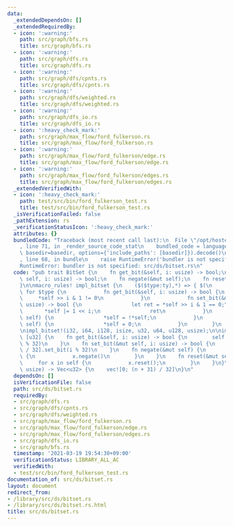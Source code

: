 ```yaml
---
data:
  _extendedDependsOn: []
  _extendedRequiredBy:
  - icon: ':warning:'
    path: src/graph/bfs.rs
    title: src/graph/bfs.rs
  - icon: ':warning:'
    path: src/graph/dfs.rs
    title: src/graph/dfs.rs
  - icon: ':warning:'
    path: src/graph/dfs/cpnts.rs
    title: src/graph/dfs/cpnts.rs
  - icon: ':warning:'
    path: src/graph/dfs/weighted.rs
    title: src/graph/dfs/weighted.rs
  - icon: ':warning:'
    path: src/graph/dfs_io.rs
    title: src/graph/dfs_io.rs
  - icon: ':heavy_check_mark:'
    path: src/graph/max_flow/ford_fulkerson.rs
    title: src/graph/max_flow/ford_fulkerson.rs
  - icon: ':warning:'
    path: src/graph/max_flow/ford_fulkerson/edge.rs
    title: src/graph/max_flow/ford_fulkerson/edge.rs
  - icon: ':warning:'
    path: src/graph/max_flow/ford_fulkerson/edges.rs
    title: src/graph/max_flow/ford_fulkerson/edges.rs
  _extendedVerifiedWith:
  - icon: ':heavy_check_mark:'
    path: test/src/bin/ford_fulkerson_test.rs
    title: test/src/bin/ford_fulkerson_test.rs
  _isVerificationFailed: false
  _pathExtension: rs
  _verificationStatusIcon: ':heavy_check_mark:'
  attributes: {}
  bundledCode: "Traceback (most recent call last):\n  File \"/opt/hostedtoolcache/Python/3.9.5/x64/lib/python3.9/site-packages/onlinejudge_verify/documentation/build.py\"\
    , line 71, in _render_source_code_stat\n    bundled_code = language.bundle(stat.path,\
    \ basedir=basedir, options={'include_paths': [basedir]}).decode()\n  File \"/opt/hostedtoolcache/Python/3.9.5/x64/lib/python3.9/site-packages/onlinejudge_verify/languages/user_defined.py\"\
    , line 68, in bundle\n    raise RuntimeError('bundler is not specified: {}'.format(path.as_posix()))\n\
    RuntimeError: bundler is not specified: src/ds/bitset.rs\n"
  code: "pub trait BitSet {\n    fn get_bit(&self, i: usize) -> bool;\n    fn set_bit(&mut\
    \ self, i: usize) -> bool;\n    fn negate(&mut self);\n    fn reset(&mut self);\n\
    }\n\nmacro_rules! impl_bitset {\n    ($($type:ty),*) => { $(\n        impl BitSet\
    \ for $type {\n            fn get_bit(&self, i: usize) -> bool {\n           \
    \     *self >> i & 1 != 0\n            }\n            fn set_bit(&mut self, i:\
    \ usize) -> bool {\n                let ret = *self >> i & 1 == 0;\n         \
    \       *self |= 1 << i;\n                ret\n            }\n            fn negate(&mut\
    \ self) {\n                *self = !*self;\n            }\n            fn reset(&mut\
    \ self) {\n                *self = 0;\n            }\n        }\n    )* };\n}\n\
    \nimpl_bitset!(i32, i64, i128, isize, u32, u64, u128, usize);\n\nimpl BitSet for\
    \ [u32] {\n    fn get_bit(&self, i: usize) -> bool {\n        self[i / 32].get_bit(i\
    \ % 32)\n    }\n    fn set_bit(&mut self, i: usize) -> bool {\n        self[i\
    \ / 32].set_bit(i % 32)\n    }\n    fn negate(&mut self) {\n        for x in self\
    \ {\n            x.negate()\n        }\n    }\n    fn reset(&mut self) {\n   \
    \     for x in self {\n            x.reset();\n        }\n    }\n}\n\npub fn new_bitset(n:\
    \ usize) -> Vec<u32> {\n    vec![0; (n + 31) / 32]\n}\n"
  dependsOn: []
  isVerificationFile: false
  path: src/ds/bitset.rs
  requiredBy:
  - src/graph/dfs.rs
  - src/graph/dfs/cpnts.rs
  - src/graph/dfs/weighted.rs
  - src/graph/max_flow/ford_fulkerson.rs
  - src/graph/max_flow/ford_fulkerson/edge.rs
  - src/graph/max_flow/ford_fulkerson/edges.rs
  - src/graph/dfs_io.rs
  - src/graph/bfs.rs
  timestamp: '2021-03-19 19:54:30+09:00'
  verificationStatus: LIBRARY_ALL_AC
  verifiedWith:
  - test/src/bin/ford_fulkerson_test.rs
documentation_of: src/ds/bitset.rs
layout: document
redirect_from:
- /library/src/ds/bitset.rs
- /library/src/ds/bitset.rs.html
title: src/ds/bitset.rs
---
```

